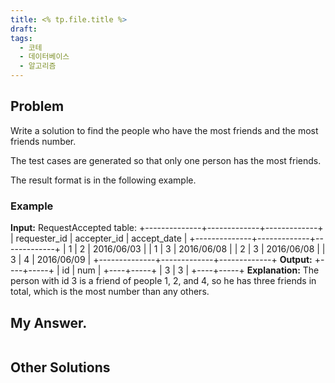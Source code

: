 ```yaml
---
title: <% tp.file.title %>
draft: 
tags:
  - 코테
  - 데이터베이스
  - 알고리즘
---
```

## Problem

Write a solution to find the people who have the most friends and the most friends number.

The test cases are generated so that only one person has the most friends.

The result format is in the following example.

### Example
**Input:** 
RequestAccepted table:
+--------------+-------------+-------------+
| requester_id | accepter_id | accept_date |
+--------------+-------------+-------------+
| 1            | 2           | 2016/06/03  |
| 1            | 3           | 2016/06/08  |
| 2            | 3           | 2016/06/08  |
| 3            | 4           | 2016/06/09  |
+--------------+-------------+-------------+
**Output:** 
+----+-----+
| id | num |
+----+-----+
| 3  | 3   |
+----+-----+
**Explanation:** 
The person with id 3 is a friend of people 1, 2, and 4, so he has three friends in total, which is the most number than any others.

## My Answer.
```python

```

## Other Solutions